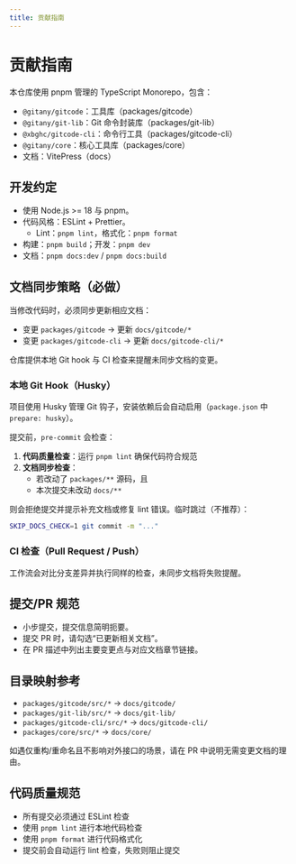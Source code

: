```yaml
---
title: 贡献指南
---
```


# 贡献指南

本仓库使用 pnpm 管理的 TypeScript Monorepo，包含：

- `@gitany/gitcode`：工具库（packages/gitcode）
- `@gitany/git-lib`：Git 命令封装库（packages/git-lib）
- `@xbghc/gitcode-cli`：命令行工具（packages/gitcode-cli）
- `@gitany/core`：核心工具库（packages/core）
- 文档：VitePress（docs）

## 开发约定

- 使用 Node.js >= 18 与 pnpm。
- 代码风格：ESLint + Prettier。
  - Lint：`pnpm lint`，格式化：`pnpm format`
- 构建：`pnpm build`；开发：`pnpm dev`
- 文档：`pnpm docs:dev` / `pnpm docs:build`

## 文档同步策略（必做）

当修改代码时，必须同步更新相应文档：

- 变更 `packages/gitcode` → 更新 `docs/gitcode/*`
- 变更 `packages/gitcode-cli` → 更新 `docs/gitcode-cli/*`

仓库提供本地 Git hook 与 CI 检查来提醒未同步文档的变更。

### 本地 Git Hook（Husky）

项目使用 Husky 管理 Git 钩子，安装依赖后会自动启用（`package.json` 中 `prepare: husky`）。

提交前，`pre-commit` 会检查：

1. **代码质量检查**：运行 `pnpm lint` 确保代码符合规范
2. **文档同步检查**：
   - 若改动了 `packages/**` 源码，且
   - 本次提交未改动 `docs/**`

则会拒绝提交并提示补充文档或修复 lint 错误。临时跳过（不推荐）：

```bash
SKIP_DOCS_CHECK=1 git commit -m "..."
```

### CI 检查（Pull Request / Push）

工作流会对比分支差异并执行同样的检查，未同步文档将失败提醒。

## 提交/PR 规范

- 小步提交，提交信息简明扼要。
- 提交 PR 时，请勾选“已更新相关文档”。
- 在 PR 描述中列出主要变更点与对应文档章节链接。

## 目录映射参考

- `packages/gitcode/src/*` → `docs/gitcode/`
- `packages/git-lib/src/*` → `docs/git-lib/`
- `packages/gitcode-cli/src/*` → `docs/gitcode-cli/`
- `packages/core/src/*` → `docs/core/`

如遇仅重构/重命名且不影响对外接口的场景，请在 PR 中说明无需变更文档的理由。

## 代码质量规范

- 所有提交必须通过 ESLint 检查
- 使用 `pnpm lint` 进行本地代码检查
- 使用 `pnpm format` 进行代码格式化
- 提交前会自动运行 lint 检查，失败则阻止提交
